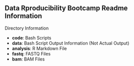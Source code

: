 ## Data Rproducibility Bootcamp Readme Information

Directory Information
- **code**: Bash Scripts
- **data**: Bash Script Output Information (Not Actual Output)
- **analysis**: R Markdown File
- **fastq**: FASTQ Files
- **bam**: BAM Files

